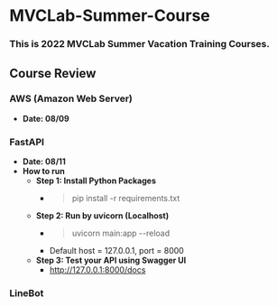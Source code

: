 # MVCLab-Summer-Course

### This is 2022 MVCLab Summer Vacation Training Courses.

## Course Review

### AWS (Amazon Web Server)
* **Date: 08/09**

### FastAPI
* **Date: 08/11**
* **How to run**
    * **Step 1: Install Python Packages**
        * > pip install -r requirements.txt
    * **Step 2: Run by uvicorn (Localhost)**
        * > uvicorn main:app --reload
        * Default host = 127.0.0.1, port = 8000
    * **Step 3: Test your API using Swagger UI**
        * http://127.0.0.1:8000/docs
### LineBot